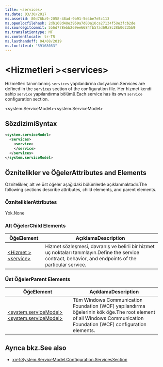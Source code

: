 ```yaml
---
title: <services>
ms.date: 03/30/2017
ms.assetid: 80d76ba9-2058-48ad-9b91-5e4be7e5c113
ms.openlocfilehash: 2db168d48e3959a7d80a10ca27134f58e3fcb2de
ms.sourcegitcommit: 5b6d778ebb269ee6684fb57ad69a8c28b06235b9
ms.translationtype: MT
ms.contentlocale: tr-TR
ms.lasthandoff: 04/08/2019
ms.locfileid: "59168083"
---
```

# <a name="services"></a><span data-ttu-id="79bfe-101">\<Hizmetleri ></span><span class="sxs-lookup"><span data-stu-id="79bfe-101">\<services></span></span>
<span data-ttu-id="79bfe-102">Hizmetleri tanımlanmış `services` yapılandırma dosyasının.</span><span class="sxs-lookup"><span data-stu-id="79bfe-102">Services are defined in the `services` section of the configuration file.</span></span> <span data-ttu-id="79bfe-103">Her hizmet kendi sahip `service` yapılandırma bölümü.</span><span class="sxs-lookup"><span data-stu-id="79bfe-103">Each service has its own `service` configuration section.</span></span>  
  
 <span data-ttu-id="79bfe-104">\<system.ServiceModel></span><span class="sxs-lookup"><span data-stu-id="79bfe-104">\<system.ServiceModel></span></span>  
  
## <a name="syntax"></a><span data-ttu-id="79bfe-105">Sözdizimi</span><span class="sxs-lookup"><span data-stu-id="79bfe-105">Syntax</span></span>  
  
```xml  
<system.serviceModel>
  <services>
    <service>
    </service>
  </services>
</system.serviceModel>
```  
  
## <a name="attributes-and-elements"></a><span data-ttu-id="79bfe-106">Öznitelikler ve Öğeler</span><span class="sxs-lookup"><span data-stu-id="79bfe-106">Attributes and Elements</span></span>  
 <span data-ttu-id="79bfe-107">Öznitelikler, alt ve üst öğeler aşağıdaki bölümlerde açıklanmaktadır.</span><span class="sxs-lookup"><span data-stu-id="79bfe-107">The following sections describe attributes, child elements, and parent elements.</span></span>  
  
### <a name="attributes"></a><span data-ttu-id="79bfe-108">Öznitelikler</span><span class="sxs-lookup"><span data-stu-id="79bfe-108">Attributes</span></span>  
 <span data-ttu-id="79bfe-109">Yok.</span><span class="sxs-lookup"><span data-stu-id="79bfe-109">None</span></span>  
  
### <a name="child-elements"></a><span data-ttu-id="79bfe-110">Alt Öğeler</span><span class="sxs-lookup"><span data-stu-id="79bfe-110">Child Elements</span></span>  
  
|<span data-ttu-id="79bfe-111">Öğe</span><span class="sxs-lookup"><span data-stu-id="79bfe-111">Element</span></span>|<span data-ttu-id="79bfe-112">Açıklama</span><span class="sxs-lookup"><span data-stu-id="79bfe-112">Description</span></span>|  
|-------------|-----------------|  
|[<span data-ttu-id="79bfe-113">\<Hizmet ></span><span class="sxs-lookup"><span data-stu-id="79bfe-113">\<service></span></span>](../../../../../docs/framework/configure-apps/file-schema/wcf/service.md)|<span data-ttu-id="79bfe-114">Hizmet sözleşmesi, davranış ve belirli bir hizmet uç noktaları tanımlayın.</span><span class="sxs-lookup"><span data-stu-id="79bfe-114">Define the service contract, behavior, and endpoints of the particular service.</span></span>|  
  
### <a name="parent-elements"></a><span data-ttu-id="79bfe-115">Üst Öğeler</span><span class="sxs-lookup"><span data-stu-id="79bfe-115">Parent Elements</span></span>  
  
|<span data-ttu-id="79bfe-116">Öğe</span><span class="sxs-lookup"><span data-stu-id="79bfe-116">Element</span></span>|<span data-ttu-id="79bfe-117">Açıklama</span><span class="sxs-lookup"><span data-stu-id="79bfe-117">Description</span></span>|  
|-------------|-----------------|  
|[<span data-ttu-id="79bfe-118">\<system.serviceModel></span><span class="sxs-lookup"><span data-stu-id="79bfe-118">\<system.serviceModel></span></span>](../../../../../docs/framework/configure-apps/file-schema/wcf/system-servicemodel.md)|<span data-ttu-id="79bfe-119">Tüm Windows Communication Foundation (WCF) yapılandırma öğelerinin kök öğe.</span><span class="sxs-lookup"><span data-stu-id="79bfe-119">The root element of all Windows Communication Foundation (WCF) configuration elements.</span></span>|  
  
## <a name="see-also"></a><span data-ttu-id="79bfe-120">Ayrıca bkz.</span><span class="sxs-lookup"><span data-stu-id="79bfe-120">See also</span></span>

- <xref:System.ServiceModel.Configuration.ServicesSection>

